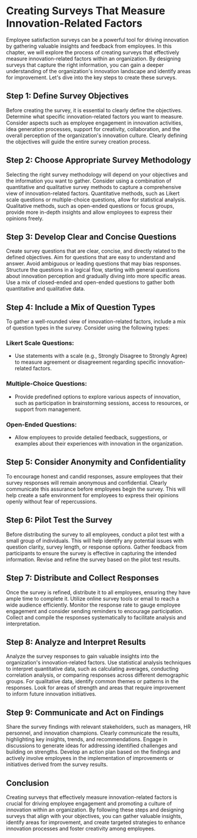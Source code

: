 Creating Surveys That Measure Innovation-Related Factors
===================================================================

Employee satisfaction surveys can be a powerful tool for driving innovation by gathering valuable insights and feedback from employees. In this chapter, we will explore the process of creating surveys that effectively measure innovation-related factors within an organization. By designing surveys that capture the right information, you can gain a deeper understanding of the organization's innovation landscape and identify areas for improvement. Let's dive into the key steps to create these surveys.

Step 1: Define Survey Objectives
--------------------------------

Before creating the survey, it is essential to clearly define the objectives. Determine what specific innovation-related factors you want to measure. Consider aspects such as employee engagement in innovation activities, idea generation processes, support for creativity, collaboration, and the overall perception of the organization's innovation culture. Clearly defining the objectives will guide the entire survey creation process.

Step 2: Choose Appropriate Survey Methodology
---------------------------------------------

Selecting the right survey methodology will depend on your objectives and the information you want to gather. Consider using a combination of quantitative and qualitative survey methods to capture a comprehensive view of innovation-related factors. Quantitative methods, such as Likert scale questions or multiple-choice questions, allow for statistical analysis. Qualitative methods, such as open-ended questions or focus groups, provide more in-depth insights and allow employees to express their opinions freely.

Step 3: Develop Clear and Concise Questions
-------------------------------------------

Create survey questions that are clear, concise, and directly related to the defined objectives. Aim for questions that are easy to understand and answer. Avoid ambiguous or leading questions that may bias responses. Structure the questions in a logical flow, starting with general questions about innovation perception and gradually diving into more specific areas. Use a mix of closed-ended and open-ended questions to gather both quantitative and qualitative data.

Step 4: Include a Mix of Question Types
---------------------------------------

To gather a well-rounded view of innovation-related factors, include a mix of question types in the survey. Consider using the following types:

### Likert Scale Questions:

* Use statements with a scale (e.g., Strongly Disagree to Strongly Agree) to measure agreement or disagreement regarding specific innovation-related factors.

### Multiple-Choice Questions:

* Provide predefined options to explore various aspects of innovation, such as participation in brainstorming sessions, access to resources, or support from management.

### Open-Ended Questions:

* Allow employees to provide detailed feedback, suggestions, or examples about their experiences with innovation in the organization.

Step 5: Consider Anonymity and Confidentiality
----------------------------------------------

To encourage honest and candid responses, assure employees that their survey responses will remain anonymous and confidential. Clearly communicate this assurance before employees begin the survey. This will help create a safe environment for employees to express their opinions openly without fear of repercussions.

Step 6: Pilot Test the Survey
-----------------------------

Before distributing the survey to all employees, conduct a pilot test with a small group of individuals. This will help identify any potential issues with question clarity, survey length, or response options. Gather feedback from participants to ensure the survey is effective in capturing the intended information. Revise and refine the survey based on the pilot test results.

Step 7: Distribute and Collect Responses
----------------------------------------

Once the survey is refined, distribute it to all employees, ensuring they have ample time to complete it. Utilize online survey tools or email to reach a wide audience efficiently. Monitor the response rate to gauge employee engagement and consider sending reminders to encourage participation. Collect and compile the responses systematically to facilitate analysis and interpretation.

Step 8: Analyze and Interpret Results
-------------------------------------

Analyze the survey responses to gain valuable insights into the organization's innovation-related factors. Use statistical analysis techniques to interpret quantitative data, such as calculating averages, conducting correlation analysis, or comparing responses across different demographic groups. For qualitative data, identify common themes or patterns in the responses. Look for areas of strength and areas that require improvement to inform future innovation initiatives.

Step 9: Communicate and Act on Findings
---------------------------------------

Share the survey findings with relevant stakeholders, such as managers, HR personnel, and innovation champions. Clearly communicate the results, highlighting key insights, trends, and recommendations. Engage in discussions to generate ideas for addressing identified challenges and building on strengths. Develop an action plan based on the findings and actively involve employees in the implementation of improvements or initiatives derived from the survey results.

Conclusion
----------

Creating surveys that effectively measure innovation-related factors is crucial for driving employee engagement and promoting a culture of innovation within an organization. By following these steps and designing surveys that align with your objectives, you can gather valuable insights, identify areas for improvement, and create targeted strategies to enhance innovation processes and foster creativity among employees.
